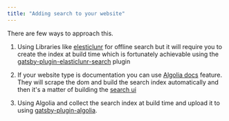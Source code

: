 ```yaml
---
title: "Adding search to your website"
---
```


There are few ways to approach this.

1. Using Libraries like [elesticlunr][1] for offline search but it will require you to create the index at build time which is fortunately achievable using the [gatsby-plugin-elasticlunr-search][2] plugin

2. If your website type is documentation you can use [Algolia docs][3] feature. They will scrape the dom and build the search index automatically and then it's a matter of building the [search ui][4]

3. Using Algolia and collect the search index at build time and upload it to using [gatsby-plugin-algolia][5].


  [1]: https://www.npmjs.com/package/elasticlunr
  [2]: https://github.com/andrew-codes/gatsby-plugin-elasticlunr-search
  [3]: https://www.algolia.com/doc/
  [4]: https://www.algolia.com/doc/paths/build-search-ui/
  [5]: https://github.com/algolia/gatsby-plugin-algolia

